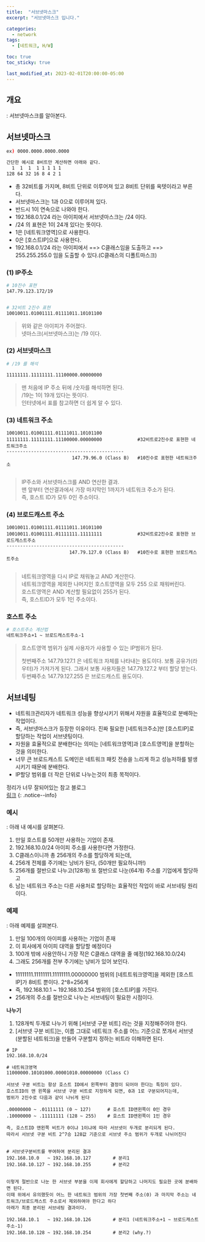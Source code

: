```yaml
---
title:  "서브넷마스크"
excerpt: "서브넷마스크 입니다."

categories:
  - network
tags:
  - [네트워크, H/W]

toc: true
toc_sticky: true

last_modified_at: 2023-02-01T20:00:00-05:00
---
```


##  개요
: 서브넷마스크를 알아본다.


## 서브넷마스크

```bash
ex) 0000.0000.0000.0000 

간단한 예시로 8비트만 계산하면 아래와 같다.
  1  1  1  1 1 1 1 1 
128 64 32 16 8 4 2 1

```

- 총 32비트를 가지며, 8비트 단위로 이루어져 있고 8비트 단위를 옥텟이라고 부른다.
- 서브넷마스크는 1과 0으로 이루어져 있다.
- 반드시 1이 연속으로 나와야 한다.
- 192.168.0.1/24 라는 아이피에서 서브넷마스크는 /24 이다.
- /24 의 표현은 1이 24개 있다는 뜻이다.
- 1은 [네트워크영역]으로 사용한다.
- 0은 [호스트IP]으로 사용한다.
- 192.168.0.1/24 라는 아이피에서 ==> C클래스임을 도출하고 ==> 255.255.255.0 임을 도출할 수 있다.(C클래스의 디폴트마스크)

### (1) IP주소

```bash
# 10진수 표현
147.79.123.172/19


# 32비트 2진수 표현 
10010011.01001111.01111011.10101100

```

> 위와 같은 아이피가 주어졌다.  
> 넷마스크(서브넷마스크)는 /19 이다.  

### (2) 서브넷마스크

```bash
# /19 를 해석

11111111.11111111.11100000.00000000

```

> 맨 처음에 IP 주소 뒤에 /숫자를 해석하면 된다.  
> /19는 1이 19개 있다는 뜻이다.  
> 인터넷에서 표를 참고하면 더 쉽게 알 수 있다.  


### (3) 네트워크 주소

```
10010011.01001111.01111011.10101100
11111111.11111111.11100000.00000000             #32비트로2진수로 표현한 네트워크주소
-------------------------------------------
                        147.79.96.0 (Class B)   #10진수로 표현한 네트워크주소
       
```

> IP주소와 서브넷마스크를 AND 연산한 결과.  
> 맨 앞부터 연산결과에서 가장 마지막인 1까지가 네트워크 주소가 된다.  
> 즉, 호스트 ID가 모두 0인 주소이다.  


### (4) 브로드캐스트 주소

```
10010011.01001111.01111011.10101100
10010011.01001111.01111111.11111111             #32비트로2진수로 표현한 브로드캐스트주소
-------------------------------------------
                       147.79.127.0 (Class B)   #10진수로 표현한 브로드캐스트주소
       
```

> 네트워크영역을 다시 IP로 채워놓고 AND 계산한다.  
> 네트워크영역을 제외한 나머지인 호스트영역을 모두 255 으로 채워버린다.  
> 호스트영역은 AND 계산할 필요없이 255가 된다.  
> 즉, 호스트ID가 모두 1인 주소이다.  



### 호스트 주소

```bash
# 호스트주소 계산법
네트워크주소+1 ~ 브로드캐스트주소-1 

```

> 호스트영역 범위가 실제 사용자가 사용할 수 있는 IP범위가 된다.  
>  
>  첫번째주소 147.79.127.1 은 네트워크 자체를 나타내는 용도이다. 보통 공유가(라우터)가 가져가게 된다. 그래서 보통 사용자들은 147.79.127.2 부터 할당 받는다.  
>  두번째주소 147.79.127.255 은 브로드캐스트 용도이다.  


## 서브네팅

- 네트워크관리자가 네트워크 성능을 향상시키기 위해서 자원을 효율적으로 분배하는 작업이다. 
- 즉, 서브넷마스크가 등장한 이유이다. 진짜 필요한 [네트워크주소]만 [호스트IP]로 할당하는 작업이 서브넷팅이다.
- 자원을 효율적으로 분배한다는 의미는 [네트워크영역]과 [호스트영역]을 분할하는 것을 의미한다.
- 너무 큰 브로드캐스트 도메인은 네트워크 패킷 전송을 느리게 하고 성능저하를 발생시키기 때문에 분배한다.
- IP할당 범위를 더 작은 단위로 나누는것이 최종 목적이다.
  
정리가 너무 잘되어있는 참고 블로그  
[링크](https://inpa.tistory.com/entry/WEB-IP-%ED%81%B4%EB%9E%98%EC%8A%A4-%EC%84%9C%EB%B8%8C%EB%84%B7-%EB%A7%88%EC%8A%A4%ED%81%AC-%EC%84%9C%EB%B8%8C%EB%84%B7%ED%8C%85-%EC%B4%9D%EC%A0%95%EB%A6%AC)
{: .notice--info}

### 예시
: 아래 내 예시를 살펴본다.

1. 만일 호스트를 50개만 사용하는 기업이 존재. 
2. 192.168.10.0/24 아이피 주소를 사용한다면 가정한다. 
3. C클래스이니까 총 256개의 주소를 할당하게 되는데,
4. 256개 전체를 주기에는 낭비가 된다, (50개만 필요하니까!) 
5. 256개를 절반으로 나누고(128개) 또 절반으로 나눈(64개) 주소를 기업에게 할당하고 
6. 남는 네트워크 주소는 다른 사용처로 할당하는 효율적인 작업이 바로 서브네팅 원리이다.



### 예제
: 아래 예제를 살펴본다.


1. 만일 100개의 아이피를 사용하는 기업이 존재
2. 이 회사에게 아이피 대역을 할당할 예정이다
3. 100개 밖에 사용안하니 가장 작은 C클래스 대역을 줄 예정(192.168.10.0/24) 
4. 그래도 256개를 전부 주기에는 낭비가 있어 보인다. 
  - 11111111.11111111.11111111.00000000 범위의 [네트트워크영역]을 제외한 [호스트IP]가 8비트 뿐이다. 2^8=256게
  - 즉, 192.168.10.1 ~ 192.168.10.254 범위의 [호스트IP]를 가진다. 
  - 256개의 주소를 절반으로 나누는 서브네팅이 필요한 시점이다.


**나누기**
1. 128개씩 두개로 나누기 위해 [서브넷 구분 비트] 라는 것을 지정해주어야 한다.
2. [서브넷 구분 비트]는, 이름 그대로 네트워크 주소를 어느 기준으로 쪼개서 서브넷(분할된 네트워크)을 만들어 구분할지 정하는 비트라 이해하면 된다.

```
# IP
192.168.10.0/24       

# 네트워크영역
11000000.10101000.00001010.00000000 (Class C)

서브넷 구분 비트는 항상 호스트 ID에서 왼쪽부터 결정이 되어야 한다는 특징이 있다.
호스트ID의 맨 왼쪽을 서브넷 구분 비트로 지정하게 되면, 0과 1로 구분되어지는데,
범위가 2진수로 다음과 같이 나뉘게 된다

.00000000 ~ .01111111 (0 ~ 127)      # 호스트 ID맨왼쪽이 0인 경우
.10000000 ~ .11111111 (128 ~ 255)    # 호스트 ID맨왼쪽이 1인 경우

즉, 호스트ID 맨왼쪽 비트가 0이냐 1이냐에 따라 서브넷이 두개로 분리되게 된다.
따라서 서브넷 구분 비트 2^7승 128값 기준으로 서브넷 주소 범위가 두개로 나뉘어진다
 
 
# 서브넷구분비트를 부여하여 분리된 결과
192.168.10.0   ~ 192.168.10.127        # 분리1
192.168.10.127 ~ 192.168.10.255        # 분리2


이렇게 절반으로 나눈 한 서브넷 부분을 이제 회사에게 할당하고 나머지도 필요한 곳에 분배하면 된다. 
이때 위에서 유의했듯이 어느 한 네트워크 범위의 가장 첫번째 주소(0) 과 마지막 주소는 네트워크/브로드캐스트 주소로서 제외하여야 한다고 하다
아래가 최종 분리된 서브네팅 결과이다.

192.168.10.1   ~ 192.168.10.126        # 분리1 (네트워크주소+1 ~ 브로드캐스트주소-1) 
192.168.10.128 ~ 192.168.10.254        # 분리2 (why.?)

```

